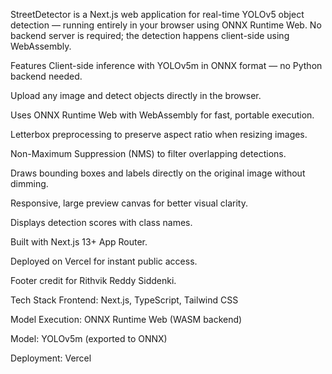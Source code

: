 StreetDetector is a Next.js web application for real-time YOLOv5 object detection — running entirely in your browser using ONNX Runtime Web.
No backend server is required; the detection happens client-side using WebAssembly.

Features
Client-side inference with YOLOv5m in ONNX format — no Python backend needed.

Upload any image and detect objects directly in the browser.

Uses ONNX Runtime Web with WebAssembly for fast, portable execution.

Letterbox preprocessing to preserve aspect ratio when resizing images.

Non-Maximum Suppression (NMS) to filter overlapping detections.

Draws bounding boxes and labels directly on the original image without dimming.

Responsive, large preview canvas for better visual clarity.

Displays detection scores with class names.

Built with Next.js 13+ App Router.

Deployed on Vercel for instant public access.

Footer credit for Rithvik Reddy Siddenki.

Tech Stack
Frontend: Next.js, TypeScript, Tailwind CSS

Model Execution: ONNX Runtime Web (WASM backend)

Model: YOLOv5m (exported to ONNX)

Deployment: Vercel
